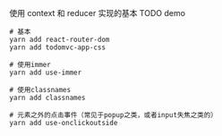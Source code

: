 使用 context 和 reducer 实现的基本 TODO demo

```shell
# 基本
yarn add react-router-dom
yarn add todomvc-app-css
```

```shell
# 使用immer
yarn add use-immer
```

```shell
# 使用classnames
yarn add classnames
```

```shell
# 元素之外的点击事件（常见于popup之类，或者input失焦之类的）
yarn add use-onclickoutside
```